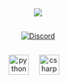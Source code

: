 ##
<div align="center">
  <p align="center">
    <a><img src="https://readme-typing-svg.herokuapp.com?color=770087&size=25&center=true&lines=owner+@+paraselling;para.ac"></a>
  </p>
</div>

##
<div align="center">
  <a href="https://discord.gg/paraselling">
    <img src="https://discord.c99.nl/widget/theme-1/1267840515114799105.png" alt="Discord" />
  </a>
</div>

##
<div align="center">
  <img src="https://cdn.jsdelivr.net/gh/devicons/devicon/icons/python/python-original.svg" height="40" alt="python logo"  />
  <img width="12" />
  <img src="https://cdn.jsdelivr.net/gh/devicons/devicon/icons/csharp/csharp-original.svg" height="40" alt="csharp logo"  />
  <img width="12" />
</div>


